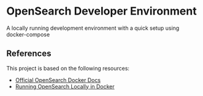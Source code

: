 # OpenSearch Developer Environment

A locally running development environment with a quick setup using docker-compose

## References

This project is based on the following resources:

- [Official OpenSearch Docker Docs](https://opensearch.org/docs/latest/install-and-configure/install-opensearch/docker/)
- [Running OpenSearch Locally in Docker](https://codesloth.blog/opensearch-docker-tutorial/)